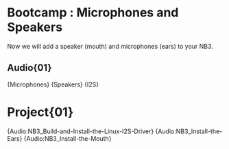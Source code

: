 # Bootcamp : Microphones and Speakers
Now we will add a speaker (mouth) and microphones (ears) to your NB3.

## Audio{01}
{Microphones}
{Speakers}
{I2S}

# Project{01}
{Audio:NB3_Build-and-Install-the-Linux-I2S-Driver}
{Audio:NB3_Install-the-Ears}
{Audio:NB3_Install-the-Mouth}
